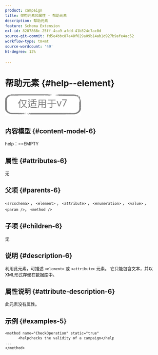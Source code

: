 ```yaml
---
product: campaign
title: 架构元素和属性 — 帮助元素
description: 帮助元素
feature: Schema Extension
exl-id: 8207868c-25ff-4ca9-afdd-41b324c7ac0d
source-git-commit: fd5e4bbc87a48f029a09b14ab1d927b9afe4ac52
workflow-type: tm+mt
source-wordcount: '49'
ht-degree: 12%

---
```


# 帮助元素 {#help--element}

![](../../../assets/v7-only.svg)

## 内容模型 {#content-model-6}

help：==EMPTY

## 属性 {#attributes-6}

无

## 父项 {#parents-6}

`<srcschema>`  ，  `<element>`   ，   `<attribute>`    ，    `<enumeration>`     ，     `<value>`      ，     `<param />`，      `<method />`

## 子项 {#children-6}

无

## 说明 {#description-6}

利用此元素，可描述 `<element>`  或  `<attribute>`   元素。 它只能包含文本，并以XML形式存储在数据库中。

## 属性说明 {#attribute-description-6}

此元素没有属性。

## 示例 {#examples-5}

```
<method name="CheckOperation" static="true"
      <helpchecks the validity of a campaign</help
...
</method> 
```
